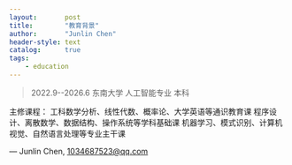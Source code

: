```yaml
---
layout:       post
title:        "教育背景"
author:       "Junlin Chen"
header-style: text
catalog:      true
tags:
    - education
---
```


> 2022.9--2026.6 东南大学 人工智能专业 本科

主修课程：
工科数学分析、线性代数、概率论、大学英语等通识教育课
程序设计、离散数学、数据结构、操作系统等学科基础课
机器学习、模式识别、计算机视觉、自然语言处理等专业主干课


— Junlin Chen, 1034687523@qq.com
